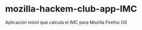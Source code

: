 mozilla-hackem-club-app-IMC
===========================

Aplicación móvil que calcula el IMC para Mozilla Firefox OS
